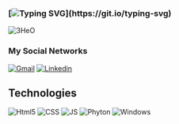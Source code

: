 ### [![Typing SVG](https://readme-typing-svg.demolab.com?font=Fira+Code&pause=1000&color=4BF736&center=falso&vCenter=falso&repeat=verdadeiro&random=falso&width=435&lines=Welcome+to+my+profile!)](https://git.io/typing-svg)

</span>

![3HeO](https://github.com/crxtn/crxtn/assets/141663844/398e683c-538e-4765-a0a0-4b2508e089b9)

<div align="center">

</div>

### My Social Networks 

[![Gmail](https://img.shields.io/badge/Gmail-D14836?style=for-the-badge&logo=gmail&logoColor=white)](https://mail.google.com/mail/u/0/#inbox)
[![Linkedin](https://img.shields.io/badge/LinkedIn-0077B5?style=for-the-badge&logo=linkedin&logoColor=white)](https://www.linkedin.com/in/cristhian-cassol-a91148194/)

## Technologies
![Html5](https://img.shields.io/badge/HTML5-E34F26?style=for-the-badge&logo=html5&logoColor=white)
![CSS](https://img.shields.io/badge/CSS3-1572B6?style=for-the-badge&logo=css3&logoColor=white)
![JS](https://img.shields.io/badge/JavaScript-F7DF1E?style=for-the-badge&logo=javascript&logoColor=black)
![Phyton](https://img.shields.io/badge/Python-3776AB?style=for-the-badge&logo=python&logoColor=white)
![Windows](https://img.shields.io/badge/Microsoft-666666?style=for-the-badge&logo=microsoft&logoColor=white)
